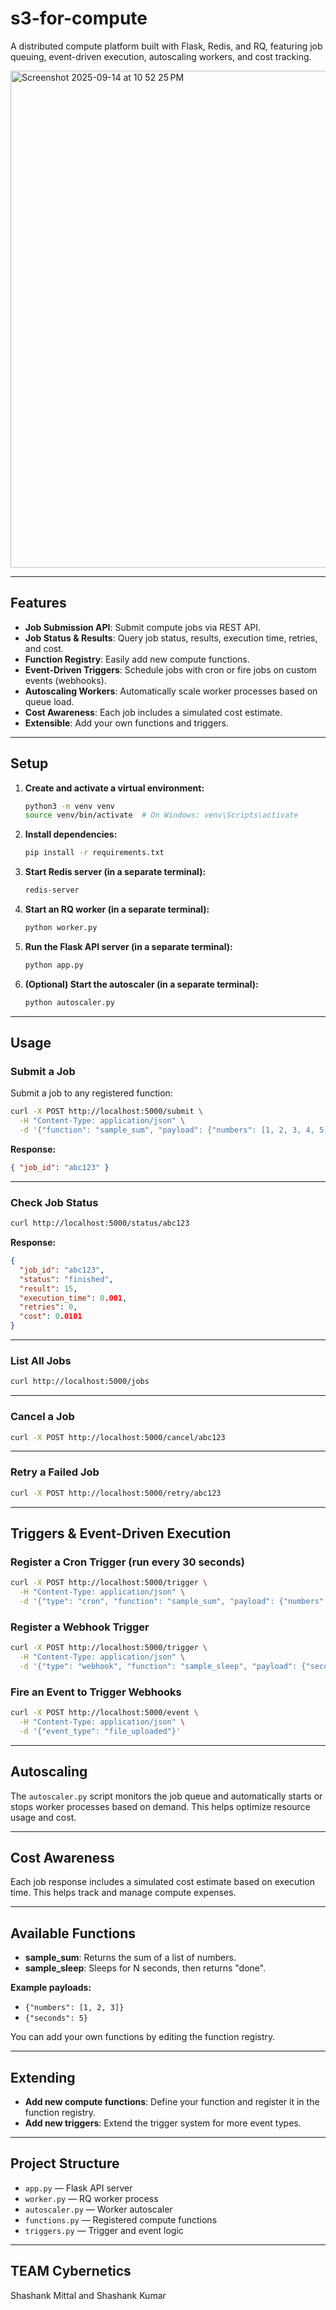 # s3-for-compute 

A distributed compute platform built with Flask, Redis, and RQ, featuring job queuing, event-driven execution, autoscaling workers, and cost tracking.

<img width="1430" height="795" alt="Screenshot 2025-09-14 at 10 52 25 PM" src="https://github.com/user-attachments/assets/2abf4e5b-d458-4f9a-825e-fe08b4569eee" />

---

## Features

- **Job Submission API**: Submit compute jobs via REST API.
- **Job Status & Results**: Query job status, results, execution time, retries, and cost.
- **Function Registry**: Easily add new compute functions.
- **Event-Driven Triggers**: Schedule jobs with cron or fire jobs on custom events (webhooks).
- **Autoscaling Workers**: Automatically scale worker processes based on queue load.
- **Cost Awareness**: Each job includes a simulated cost estimate.
- **Extensible**: Add your own functions and triggers.

---

## Setup

1. **Create and activate a virtual environment:**

   ```bash
   python3 -m venv venv
   source venv/bin/activate  # On Windows: venv\Scripts\activate
   ```

2. **Install dependencies:**

   ```bash
   pip install -r requirements.txt
   ```

3. **Start Redis server (in a separate terminal):**

   ```bash
   redis-server
   ```

4. **Start an RQ worker (in a separate terminal):**

   ```bash
   python worker.py
   ```

5. **Run the Flask API server (in a separate terminal):**

   ```bash
   python app.py
   ```

6. **(Optional) Start the autoscaler (in a separate terminal):**
   ```bash
   python autoscaler.py
   ```

---

## Usage

### Submit a Job

Submit a job to any registered function:

```bash
curl -X POST http://localhost:5000/submit \
  -H "Content-Type: application/json" \
  -d '{"function": "sample_sum", "payload": {"numbers": [1, 2, 3, 4, 5]}}'
```

**Response:**

```json
{ "job_id": "abc123" }
```

---

### Check Job Status

```bash
curl http://localhost:5000/status/abc123
```

**Response:**

```json
{
  "job_id": "abc123",
  "status": "finished",
  "result": 15,
  "execution_time": 0.001,
  "retries": 0,
  "cost": 0.0101
}
```

---

### List All Jobs

```bash
curl http://localhost:5000/jobs
```

---

### Cancel a Job

```bash
curl -X POST http://localhost:5000/cancel/abc123
```

---

### Retry a Failed Job

```bash
curl -X POST http://localhost:5000/retry/abc123
```

---

## Triggers & Event-Driven Execution

### Register a Cron Trigger (run every 30 seconds)

```bash
curl -X POST http://localhost:5000/trigger \
  -H "Content-Type: application/json" \
  -d '{"type": "cron", "function": "sample_sum", "payload": {"numbers": [1,2]}, "interval": 30}'
```

### Register a Webhook Trigger

```bash
curl -X POST http://localhost:5000/trigger \
  -H "Content-Type: application/json" \
  -d '{"type": "webhook", "function": "sample_sleep", "payload": {"seconds": 2}, "event_type": "file_uploaded"}'
```

### Fire an Event to Trigger Webhooks

```bash
curl -X POST http://localhost:5000/event \
  -H "Content-Type: application/json" \
  -d '{"event_type": "file_uploaded"}'
```

---

## Autoscaling

The `autoscaler.py` script monitors the job queue and automatically starts or stops worker processes based on demand. This helps optimize resource usage and cost.

---

## Cost Awareness

Each job response includes a simulated cost estimate based on execution time. This helps track and manage compute expenses.

---

## Available Functions

- **sample_sum**: Returns the sum of a list of numbers.
- **sample_sleep**: Sleeps for N seconds, then returns "done".

**Example payloads:**

- `{"numbers": [1, 2, 3]}`
- `{"seconds": 5}`

You can add your own functions by editing the function registry.

---

## Extending

- **Add new compute functions**: Define your function and register it in the function registry.
- **Add new triggers**: Extend the trigger system for more event types.

---

## Project Structure

- `app.py` — Flask API server
- `worker.py` — RQ worker process
- `autoscaler.py` — Worker autoscaler
- `functions.py` — Registered compute functions
- `triggers.py` — Trigger and event logic

---

## TEAM Cybernetics 

Shashank Mittal and Shashank Kumar
